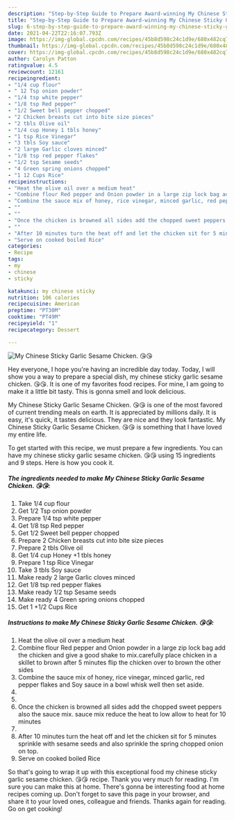 ```yaml
---
description: "Step-by-Step Guide to Prepare Award-winning My Chinese Sticky Garlic Sesame Chicken. 😘😘"
title: "Step-by-Step Guide to Prepare Award-winning My Chinese Sticky Garlic Sesame Chicken. 😘😘"
slug: 6-step-by-step-guide-to-prepare-award-winning-my-chinese-sticky-garlic-sesame-chicken
date: 2021-04-22T22:16:07.793Z
image: https://img-global.cpcdn.com/recipes/45b8d598c24c1d9e/680x482cq70/my-chinese-sticky-garlic-sesame-chicken-recipe-main-photo.jpg
thumbnail: https://img-global.cpcdn.com/recipes/45b8d598c24c1d9e/680x482cq70/my-chinese-sticky-garlic-sesame-chicken-recipe-main-photo.jpg
cover: https://img-global.cpcdn.com/recipes/45b8d598c24c1d9e/680x482cq70/my-chinese-sticky-garlic-sesame-chicken-recipe-main-photo.jpg
author: Carolyn Patton
ratingvalue: 4.5
reviewcount: 12161
recipeingredient:
- "1/4 cup flour"
- " 12 Tsp onion powder"
- "1/4 tsp white pepper"
- "1/8 tsp Red pepper"
- "1/2 Sweet bell pepper chopped"
- "2 Chicken breasts cut into bite size pieces"
- "2 tbls Olive oil"
- "1/4 cup Honey 1 tbls honey"
- "1 tsp Rice Vinegar"
- "3 tbls Soy sauce"
- "2 large Garlic cloves minced"
- "1/8 tsp red pepper flakes"
- "1/2 tsp Sesame seeds"
- "4 Green spring onions chopped"
- "1 12 Cups Rice"
recipeinstructions:
- "Heat the olive oil over a medium heat"
- "Combine flour Red pepper and Onion powder in a large zip lock bag add the chicken and give a good shake to mix.carefully place chicken in a skillet to brown after 5 minutes flip the chicken over to brown the other sides"
- "Combine the sauce mix of honey, rice vinegar, minced garlic, red pepper flakes and Soy sauce in a bowl whisk well then set aside."
- ""
- ""
- "Once the chicken is browned all sides add the chopped sweet peppers also the sauce mix. sauce mix reduce the heat to low allow to heat for 10 minutes"
- ""
- "After 10 minutes turn the heat off and let the chicken sit for 5 minutes sprinkle with sesame seeds and also sprinkle the spring chopped onion on top."
- "Serve on cooked boiled Rice"
categories:
- Recipe
tags:
- my
- chinese
- sticky

katakunci: my chinese sticky 
nutrition: 106 calories
recipecuisine: American
preptime: "PT30M"
cooktime: "PT49M"
recipeyield: "1"
recipecategory: Dessert

---
```



![My Chinese Sticky Garlic Sesame Chicken. 😘😘](https://img-global.cpcdn.com/recipes/45b8d598c24c1d9e/680x482cq70/my-chinese-sticky-garlic-sesame-chicken-recipe-main-photo.jpg)

Hey everyone, I hope you're having an incredible day today. Today, I will show you a way to prepare a special dish, my chinese sticky garlic sesame chicken. 😘😘. It is one of my favorites food recipes. For mine, I am going to make it a little bit tasty. This is gonna smell and look delicious.



My Chinese Sticky Garlic Sesame Chicken. 😘😘 is one of the most favored of current trending meals on earth. It is appreciated by millions daily. It is easy, it's quick, it tastes delicious. They are nice and they look fantastic. My Chinese Sticky Garlic Sesame Chicken. 😘😘 is something that I have loved my entire life.


To get started with this recipe, we must prepare a few ingredients. You can have my chinese sticky garlic sesame chicken. 😘😘 using 15 ingredients and 9 steps. Here is how you cook it.

<!--inarticleads1-->

##### The ingredients needed to make My Chinese Sticky Garlic Sesame Chicken. 😘😘:

1. Take 1/4 cup flour
1. Get  1/2 Tsp onion powder
1. Prepare 1/4 tsp white pepper
1. Get 1/8 tsp Red pepper
1. Get 1/2 Sweet bell pepper chopped
1. Prepare 2 Chicken breasts cut into bite size pieces
1. Prepare 2 tbls Olive oil
1. Get 1/4 cup Honey +1 tbls honey
1. Prepare 1 tsp Rice Vinegar
1. Take 3 tbls Soy sauce
1. Make ready 2 large Garlic cloves minced
1. Get 1/8 tsp red pepper flakes
1. Make ready 1/2 tsp Sesame seeds
1. Make ready 4 Green spring onions chopped
1. Get 1 +1/2 Cups Rice




<!--inarticleads2-->

##### Instructions to make My Chinese Sticky Garlic Sesame Chicken. 😘😘:

1. Heat the olive oil over a medium heat
1. Combine flour Red pepper and Onion powder in a large zip lock bag add the chicken and give a good shake to mix.carefully place chicken in a skillet to brown after 5 minutes flip the chicken over to brown the other sides
1. Combine the sauce mix of honey, rice vinegar, minced garlic, red pepper flakes and Soy sauce in a bowl whisk well then set aside.
1. 
1. 
1. Once the chicken is browned all sides add the chopped sweet peppers also the sauce mix. sauce mix reduce the heat to low allow to heat for 10 minutes
1. 
1. After 10 minutes turn the heat off and let the chicken sit for 5 minutes sprinkle with sesame seeds and also sprinkle the spring chopped onion on top.
1. Serve on cooked boiled Rice




So that's going to wrap it up with this exceptional food my chinese sticky garlic sesame chicken. 😘😘 recipe. Thank you very much for reading. I'm sure you can make this at home. There's gonna be interesting food at home recipes coming up. Don't forget to save this page in your browser, and share it to your loved ones, colleague and friends. Thanks again for reading. Go on get cooking!

